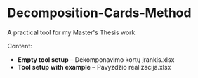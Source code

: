 # Decomposition-Cards-Method
A practical tool for my Master's Thesis work

Content:
- **Empty tool setup** – Dekomponavimo kortų įrankis.xlsx
- **Tool setup with example** – Pavyzdžio realizacija.xlsx
